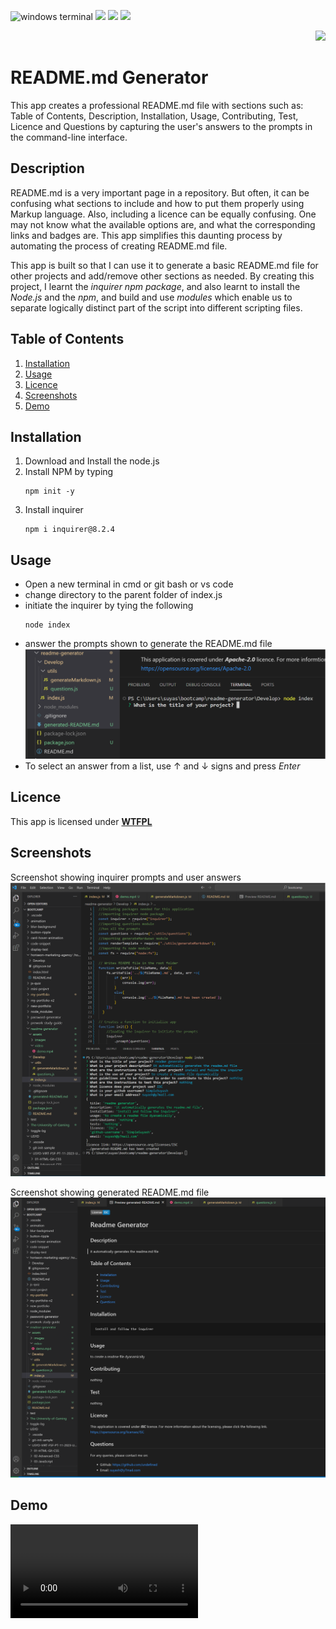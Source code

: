 ![windows terminal](https://img.shields.io/badge/Windows%20Terminal-blue?style=for-the-badge&logo=windows%20terminal&logoColor=white&labelColor=red&color=brightgreen) [![](https://img.shields.io/badge/Node.js-blue?style=for-the-badge&logo=Node.js&logoColor=white&labelColor=red&color=brightgreen)](https://nodejs.org/en) [![](https://img.shields.io/badge/npm-blue?style=for-the-badge&logo=npm&logoColor=white&labelColor=red&color=brightgreen)](https://www.npmjs.com/) [![](https://img.shields.io/badge/inquirer-blue?style=for-the-badge&logo=npm&logoColor=white&labelColor=red&color=brightgreen)](https://www.npmjs.com/package/inquirer)

<div align="right"> 
<a href= "http://www.wtfpl.net/about/"><img src = "https://img.shields.io/badge/License-WTFPL-brightgreen.svg"></a>
</div>

# README.md Generator

This app creates a professional README.md file with sections such as: Table of Contents, Description, Installation, Usage, Contributing, Test, Licence and Questions by capturing the user's answers to the prompts in the command-line interface.

##  Description

README.md is a very important page in a repository. But often, it can be confusing what sections to include and how to put them properly using Markup language. Also, including a licence can be equally confusing. One may not know what the available options are, and what the corresponding links and badges are. This app simplifies this daunting process by automating the process of creating README.md file. 

This app is built so that I can use it to generate a basic README.md file for other projects and add/remove other sections as needed. By creating this project, I learnt the *inquirer npm package*, and also learnt to install the *Node.js* and the *npm*, and build and use *modules* which enable us to separate logically distinct part of the script into different scripting files.

## Table of Contents

1. [Installation](#installation)
1. [Usage](#usage)
1. [Licence](#licence)
1. [Screenshots](#screenshots)
1. [Demo](#demo)


## Installation 

1. Download and Install the node.js 
1. Install NPM by typing
    ```       
    npm init -y
    ```
1. Install inquirer     
    ```         
    npm i inquirer@8.2.4
    ```

## Usage

- Open a new terminal in cmd or git bash or vs code
- change directory to the parent folder of index.js
- initiate the inquirer by tying the following
    ```
    node index
    ``````
- answer the prompts shown to generate the README.md file              
![inquirer starting](./assets/images/usage.png)
- To select an answer from a list, use ↑ and ↓ signs and press *Enter*



## Licence

This app is licensed under [**WTFPL**](http://www.wtfpl.net/about/)

## Screenshots

Screenshot showing inquirer prompts and user answers          
![inquirer prompts and user answers](./assets/images/inquirer.png)

Screenshot showing generated README.md file             
![generated README.md file](./assets/images/readme.png)

## Demo
<video controls>
    <source src="./assets/video/demo.mp4" type="video/mp4">
</video>









